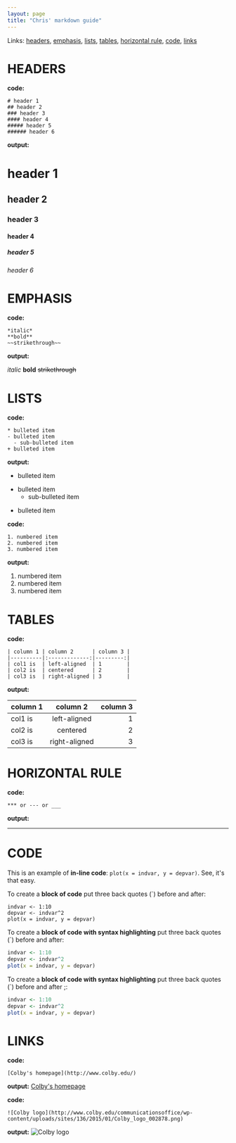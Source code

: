 ```yaml
---
layout: page
title: "Chris' markdown guide"
---
```

Links: [headers](#HEADERS), [emphasis](#EMPHASIS), [lists](#LISTS), [tables](#TABLES), [horizontal rule](#HORIZONTAL_RULE), [code](#CODE), [links](#LINKS)

<a name="HEADERS"></a>
# HEADERS
**code:**
```
# header 1
## header 2
### header 3
#### header 4
##### header 5
###### header 6
```
**output:**
# header 1
## header 2
### header 3
#### header 4
##### header 5
###### header 6

<a name="EMPHASIS"></a>
# EMPHASIS

**code:**
```
*italic*
**bold**
~~strikethrough~~
```
**output:**

*italic*
**bold**
~~strikethrough~~

<a name="LISTS"></a>
# LISTS
**code:**
```
* bulleted item
- bulleted item
  - sub-bulleted item
+ bulleted item
```
**output:**
* bulleted item
- bulleted item
  - sub-bulleted item
+ bulleted item

**code:**
```
1. numbered item
2. numbered item
3. numbered item 
```
**output:**
1. numbered item
2. numbered item
3. numbered item

<a name="TABLES"></a>
# TABLES
**code:**
```
| column 1 | column 2      | column 3 |
|----------|:-------------:|---------:|
| col1 is  | left-aligned  | 1        |
| col2 is  | centered      | 2        |
| col3 is  | right-aligned | 3        |
```
**output:**

| column 1 | column 2      | column 3 |
|----------|:-------------:|---------:|
| col1 is  | left-aligned  | 1        |
| col2 is  | centered      | 2        |
| col3 is  | right-aligned | 3        |

<a name="HORIZONTAL_RULE"></a>
# HORIZONTAL RULE
**code:**
```
*** or --- or ___
```
**output:**

***

<a name="CODE"></a>
# CODE
This is an example of **in-line code**: `plot(x = indvar, y = depvar)`. See, it's that easy.

To create a **block of code** put three back quotes (`) before and after:
 ```
indvar <- 1:10
depvar <- indvar^2
plot(x = indvar, y = depvar)
 ```

To create a **block of code with syntax highlighting** put three back quotes (`) before and after:
 ```R
indvar <- 1:10
depvar <- indvar^2
plot(x = indvar, y = depvar)
 ```

To create a **block of code with syntax highlighting** put three back quotes (`) before and after ;:
 ```r
indvar <- 1:10
depvar <- indvar^2
plot(x = indvar, y = depvar)
 ```


<a name="LINKS"></a>
# LINKS

**code:**
```
[Colby's homepage](http://www.colby.edu/)
```
**output:**
[Colby's homepage](http://www.colby.edu/)

**code:**
```
![Colby logo](http://www.colby.edu/communicationsoffice/wp-content/uploads/sites/136/2015/01/Colby_logo_002878.png)
```
**output:**
![Colby logo](http://www.colby.edu/communicationsoffice/wp-content/uploads/sites/136/2015/01/Colby_logo_002878.png)

